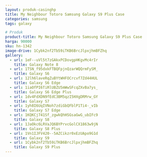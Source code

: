 ```yaml
---
layout: produk-casinghp
title: My Neighbour Totoro Samsung Galaxy S9 Plus Case
categories: samsung
tags: galaxy

# Produk
product-title: My Neighbour Totoro Samsung Galaxy S9 Plus Case
harga: 90000
sku: hn-1342
image-drive: 1Cybk2nf2Tb59iTKB6BrcJlpxjhmBFZhq
gallery:
  - url: 1eF--uVl5t7zGAkxPCDovgpHKgvMc4rIr
    title: Galaxy Note 8
  - url: 1TSN_f95dxkFTBQFpjnQzarWQQrmFySM_
    title: Galaxy S6
  - url: 12lh6laveRqZuBYtWHFOCrcvf7Zd44HUL
    title: Galaxy S6 Edge
  - url: 1iaOfPI6TiRlUBZU5mWwSFcqZXvBa7ys_
    title: Galaxy S6 Edge Plus
  - url: 1dv4FdXDN9fEdC3BM5qzI5HXgDRMrw_GY
    title: Galaxy S7
  - url: 1yh8I6UqIVNoh7zdiGbQFblP1Ti4-_vIb
    title: Galaxy S7 Edge
  - url: 1KQKCj741Sf_zgwkQhHSGsaGwG_ubIFc9
    title: Galaxy S8
  - url: 1JaOkc6LRVaJQ6BYPrvcGolCX1863w9jN
    title: Galaxy S8 Plus
  - url: 1Vn1IJFV420--5AZCikzr0xEzUApo9G1d
    title: Galaxy S9
  - url: 1Cybk2nf2Tb59iTKB6BrcJlpxjhmBFZhq
    title: Galaxy S9 Plus
---
```

